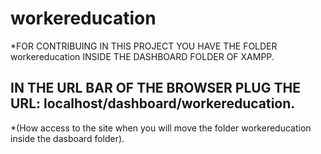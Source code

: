 # workereducation

*FOR CONTRIBUING IN THIS PROJECT YOU HAVE THE FOLDER workereducation INSIDE THE DASHBOARD FOLDER OF XAMPP.


## IN THE URL BAR OF THE BROWSER PLUG THE URL: localhost/dashboard/workereducation.

*(How access to the site when you will move the folder workereducation inside the dasboard folder).
